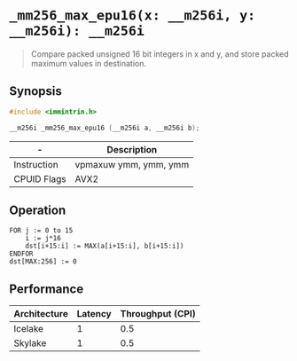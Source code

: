 `_mm256_max_epu16(x: __m256i, y: __m256i): __m256i`
===================================================

> Compare packed unsigned 16 bit integers in x and y, and store packed maximum values in destination.

## Synopsis

```c
#include <immintrin.h>

__m256i _mm256_max_epu16 (__m256i a, __m256i b);
```

| -           | Description           |
| ----------- | --------------------- |
| Instruction | vpmaxuw ymm, ymm, ymm |
| CPUID Flags | AVX2                  |

## Operation

```
FOR j := 0 to 15
	i := j*16
	dst[i+15:i] := MAX(a[i+15:i], b[i+15:i])
ENDFOR
dst[MAX:256] := 0
```

## Performance

| Architecture | Latency | Throughput (CPI) |
| ------------ | ------- | ---------------- |
| Icelake      | 1       | 0.5              |
| Skylake      | 1       | 0.5              |
